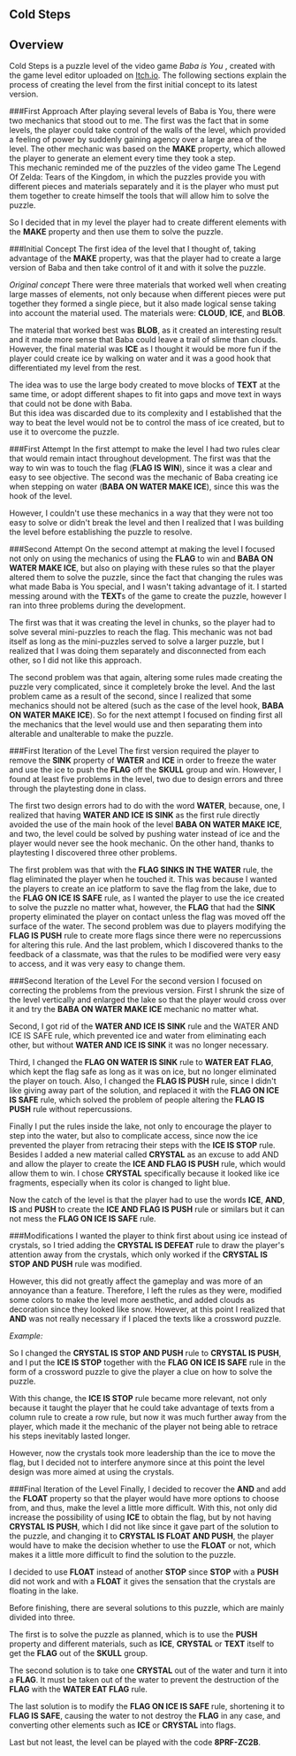 ## Cold Steps

## Overview
Cold Steps is a puzzle level of the video game _Baba is You_ , created with the game level editor uploaded
on [Itch.io](https://hempuli.itch.io/baba-is-you-level-editor-beta). The following sections explain the process of creating the level from the first initial
concept to its latest version.

###First Approach
After playing several levels of Baba is You, there were two mechanics that stood out to me.
The first was the fact that in some levels, the player could take control of the walls of the
level, which provided a feeling of power by suddenly gaining agency over a large area of the
level. The other mechanic was based on the **MAKE** property, which allowed the player to
generate an element every time they took a step.  
This mechanic reminded me of the puzzles of the video game The Legend Of Zelda: Tears
of the Kingdom, in which the puzzles provide you with different pieces and materials
separately and it is the player who must put them together to create himself the tools that will
allow him to solve the puzzle.
  
So I decided that in my level the player had to create different elements with the **MAKE**
property and then use them to solve the puzzle.
  
###Initial Concept
The first idea of the level that I thought of, taking advantage of the **MAKE** property, was that
the player had to create a large version of Baba and then take control of it and with it solve
the puzzle.
  
_Original_ _concept_
There were three materials that worked well when creating large masses of elements, not
only because when different pieces were put together they formed a single piece, but it also
made logical sense taking into account the material used.
The materials were:
**CLOUD**, **ICE**, and **BLOB**.
  
The material that worked best was **BLOB**, as it created an interesting result and it made
more sense that Baba could leave a trail of slime than clouds. However, the final material
was **ICE** as I thought it would be more fun if the player could create ice by walking on water
and it was a good hook that differentiated my level from the rest.

The idea was to use the large body created to move blocks of **TEXT** at the same time, or
adopt different shapes to fit into gaps and move text in ways that could not be done with
Baba.  
But this idea was discarded due to its complexity and I established that the way to beat the
level would not be to control the mass of ice created, but to use it to overcome the puzzle.
  
###First Attempt
In the first attempt to make the level I had two rules clear that would remain intact throughout
development. The first was that the way to win was to touch the flag (**FLAG IS WIN**), since it
was a clear and easy to see objective. The second was the mechanic of Baba creating ice
when stepping on water (**BABA ON WATER MAKE ICE**), since this was the hook of the
level.
  
However, I couldn't use these mechanics in a way that they were not too easy to solve or
didn't break the level and then I realized that I was building the level before establishing the
puzzle to resolve.

###Second Attempt
On the second attempt at making the level I focused not only on using the mechanics of
using the **FLAG** to win and **BABA ON WATER MAKE ICE**, but also on playing with these
rules so that the player altered them to solve the puzzle, since the fact that changing the
rules was what made Baba is You special, and I wasn't taking advantage of it.
I started messing around with the **TEXT**s of the game to create the puzzle, however I ran
into three problems during the development.
  
The first was that it was creating the level in chunks, so the player had to solve several
mini-puzzles to reach the flag. This mechanic was not bad itself as long as the mini-puzzles
served to solve a larger puzzle, but I realized that I was doing them separately and
disconnected from each other, so I did not like this approach.
  
The second problem was that again, altering some rules made creating the puzzle very
complicated, since it completely broke the level.
And the last problem came as a result of the second, since I realized that some mechanics
should not be altered (such as the case of the level hook, **BABA ON WATER MAKE ICE**).
So for the next attempt I focused on finding first all the mechanics that the level would use
and then separating them into alterable and unalterable to make the puzzle.
  
###First Iteration of the Level
The first version required the player to remove the **SINK** property of **WATER** and **ICE** in
order to freeze the water and use the ice to push the **FLAG** off the **SKULL** group and win.
However, I found at least five problems in the level, two due to design errors and three
through the playtesting done in class.
  
The first two design errors had to do with the word **WATER**, because, one, I realized that
having **WATER AND ICE IS SINK** as the first rule directly avoided the use of the main hook
of the level **BABA ON WATER MAKE ICE**, and two, the level could be solved by pushing
water instead of ice and the player would never see the hook mechanic.
On the other hand, thanks to playtesting I discovered three other problems.
  
The first problem was that with the **FLAG SINKS IN THE WATER** rule, the flag eliminated
the player when he touched it. This was because I wanted the players to create an ice
platform to save the flag from the lake, due to the **FLAG ON ICE IS SAFE** rule, as I wanted
the player to use the ice created to solve the puzzle no matter what, however, the **FLAG** that
had the **SINK** property eliminated the player on contact unless the flag was moved off the
surface of the water.
The second problem was due to players modifying the **FLAG IS PUSH** rule to create more
flags since there were no repercussions for altering this rule.
And the last problem, which I discovered thanks to the feedback of a classmate, was that the
rules to be modified were very easy to access, and it was very easy to change them.
  
###Second Iteration of the Level
For the second version I focused on correcting the problems from the previous version.
First I shrunk the size of the level vertically and enlarged the lake so that the player would
cross over it and try the **BABA ON WATER MAKE ICE** mechanic no matter what.
  
Second, I got rid of the **WATER AND ICE IS SINK** rule and the WATER AND ICE IS SAFE
rule, which prevented ice and water from eliminating each other, but without **WATER AND
ICE IS SINK** it was no longer necessary.
  
Third, I changed the **FLAG ON WATER IS SINK** rule to **WATER EAT FLAG**, which kept the
flag safe as long as it was on ice, but no longer eliminated the player on touch.
Also, I changed the **FLAG IS PUSH** rule, since I didn't like giving away part of the solution,
and replaced it with the **FLAG ON ICE IS SAFE** rule, which solved the problem of people
altering the **FLAG IS PUSH** rule without repercussions.
  
Finally I put the rules inside the lake, not only to encourage the player to step into the water,
but also to complicate access, since now the ice prevented the player from retracing their
steps with the **ICE IS STOP** rule.
Besides I added a new material called **CRYSTAL** as an excuse to add AND and allow the
player to create the **ICE AND FLAG IS PUSH** rule, which would allow them to win. I chose
**CRYSTAL** specifically because it looked like ice fragments, especially when its color is
changed to light blue.
  
Now the catch of the level is that the player had to use the words **ICE**, **AND**, **IS** and **PUSH** to
create the **ICE AND FLAG IS PUSH** rule or similars but it can not mess the **FLAG ON ICE IS SAFE** rule.
  
###Modifications
I wanted the player to think first about using ice instead of crystals, so I tried adding the
**CRYSTAL IS DEFEAT** rule to draw the player's attention away from the crystals, which only
worked if the **CRYSTAL IS STOP AND PUSH** rule was modified.
  
However, this did not greatly affect the gameplay and was more of an annoyance than a
feature. Therefore, I left the rules as they were, modified some colors to make the level more
aesthetic, and added clouds as decoration since they looked like snow.
However, at this point I realized that **AND** was not really necessary if I placed the texts like a
crossword puzzle.

_Example:_
  
So I changed the **CRYSTAL IS STOP AND PUSH** rule to **CRYSTAL IS PUSH**, and I put the
**ICE IS STOP** together with the **FLAG ON ICE IS SAFE** rule in the form of a crossword
puzzle to give the player a clue on how to solve the puzzle.

With this change, the **ICE IS STOP** rule became more relevant, not only because it taught
the player that he could take advantage of texts from a column rule to create a row rule, but
now it was much further away from the player, which made it the mechanic of the player not
being able to retrace his steps inevitably lasted longer.
  
However, now the crystals took more leadership than the ice to move the flag, but I decided
not to interfere anymore since at this point the level design was more aimed at using the
crystals.
  
###Final Iteration of the Level
Finally, I decided to recover the **AND** and add the **FLOAT** property so that the player would
have more options to choose from, and thus, make the level a little more difficult.
With this, not only did increase the possibility of using **ICE** to obtain the flag, but by not
having **CRYSTAL IS PUSH**, which I did not like since it gave part of the solution to the
puzzle, and changing it to **CRYSTAL IS FLOAT AND PUSH**, the player would have to make
the decision whether to use the **FLOAT** or not, which makes it a little more difficult to find the
solution to the puzzle.
  
I decided to use **FLOAT** instead of another **STOP** since **STOP** with a **PUSH** did not work
and with a **FLOAT** it gives the sensation that the crystals are floating in the lake.

Before finishing, there are several solutions to this puzzle, which are mainly divided into
three.
  
The first is to solve the puzzle as planned, which is to use the **PUSH** property and different
materials, such as **ICE**, **CRYSTAL** or **TEXT** itself to get the **FLAG** out of the **SKULL** group.
  
The second solution is to take one **CRYSTAL** out of the water and turn it into a **FLAG**. It
must be taken out of the water to prevent the destruction of the **FLAG** with the **WATER EAT
FLAG** rule.
  
The last solution is to modify the **FLAG ON ICE IS SAFE** rule, shortening it to **FLAG IS
SAFE**, causing the water to not destroy the **FLAG** in any case, and converting other
elements such as **ICE** or **CRYSTAL** into flags.
  
Last but not least, the level can be played with the code **8PRF-ZC2B**.
